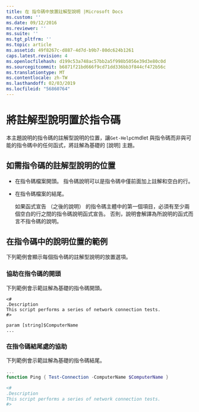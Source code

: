 ```yaml
---
title: 在 指令碼中放置註解型說明 |Microsoft Docs
ms.custom: ''
ms.date: 09/12/2016
ms.reviewer: ''
ms.suite: ''
ms.tgt_pltfrm: ''
ms.topic: article
ms.assetid: 49f8267c-d887-4d7d-b9b7-80dc624b1261
caps.latest.revision: 4
ms.openlocfilehash: d199c53a748ac57bb2a5f998b5056e39d3e80c0d
ms.sourcegitcommit: b6871f21bd666f9cd71dd336bb3f844cf472b56c
ms.translationtype: MT
ms.contentlocale: zh-TW
ms.lasthandoff: 02/03/2019
ms.locfileid: "56860764"
---
```

# <a name="placing-comment-based-help-in-scripts"></a>將註解型說明置於指令碼

本主題說明的指令碼的註解型說明的位置，讓`Get-Help`cmdlet 與指令碼而非與可能的指令碼中的任何函式，將註解為基礎的 [說明] 主題。

## <a name="where-to-place-comment-based-help-for-a-script"></a>如需指令碼的註解型說明的位置

- 在指令碼檔案開頭。 指令碼說明可以是指令碼中僅前面加上註解和空白的行。

- 在指令碼檔案的結尾。

  如果函式宣告 （之後的說明） 的指令碼主體中的第一個項目，必須有至少兩個空白的行之間的指令碼說明函式宣告。 否則，說明會解譯為所說明的函式而言不指令碼的說明。

## <a name="examples-of-help-placement-in-a-script"></a>在指令碼中的說明位置的範例

 下列範例會顯示每個指令碼的註解型說明的放置選項。

### <a name="help-at-the-beginning-of-a-script"></a>協助在指令碼的開頭

 下列範例會示範註解為基礎的指令碼開頭。

```
<#
.Description
This script performs a series of network connection tests.
#>

param [string]$ComputerName
...
```

### <a name="help-at-the-end-of-a-script"></a>在指令碼結尾處的協助

 下列範例會示範註解為基礎的指令碼結尾。

```powershell
...
function Ping { Test-Connection -ComputerName $ComputerName }

<#
.Description
This script performs a series of network connection tests.
#>

```